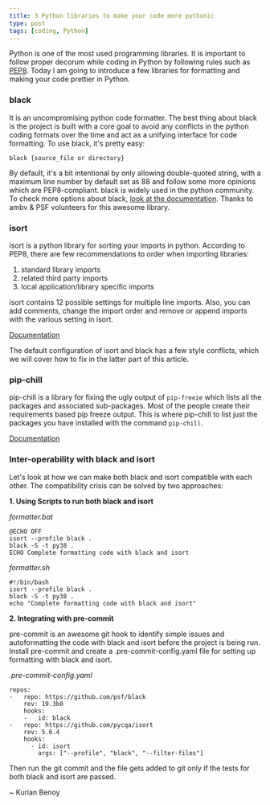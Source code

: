 ```yaml
---
title: 3 Python libraries to make your code more pythonic
type: post
tags: [coding, Python]
---
```


Python is one of the most used programming libraries. It is important to follow proper decorum while coding
in Python by following rules such as [PEP8](https://pep8.org/). Today I am going to introduce a few libraries
for formatting and making your code prettier in Python.

### black

It is an uncompromising python code formatter. The best thing about black is the project is built with a core goal 
to avoid any conflicts in the python coding formats over the time and act as a unifying interface for code formatting.
To use black, it's pretty easy:

```black {source_file or directory}```

By default, it's a bit intentional by only allowing double-quoted string, with a maximum line number by default set as 88 and
follow some more opinions which are PEP8-compliant. black is widely used in the python community. To check more options
about black, [look at the documentation](https://black.readthedocs.io/en/stable/). Thanks to ambv & PSF volunteers for this awesome library.

### isort

isort is a python library for sorting your imports in python. According to PEP8, there are few recommendations to order
when importing libraries:

1. standard library imports
2. related third party imports
3. local application/library specific imports

isort contains 12 possible settings for multiple line imports. Also, you can add comments, change the
import order and remove or append imports with the various setting in isort.

[Documentation](https://pycqa.github.io/isort/)

The default configuration of isort and black has a few style conflicts, which we will cover how to fix
in the latter part of this article.

### pip-chill

pip-chill is a library for fixing the ugly output of `pip-freeze` which lists all the packages and associated
sub-packages. Most of the people create their requirements based pip freeze output. This is where pip-chill 
to list just the packages you have installed with the command `pip-chill`. 

[Documentation](https://pip-chill.readthedocs.io/en/latest/)


### Inter-operability with black and isort

Let's look at how we can make both black and isort compatible with each other. The compatibility crisis can be solved by
two approaches:

**1. Using Scripts to run both black and isort**

*formatter.bat*
```
@ECHO OFF
isort --profile black .
black -S -t py38 .
ECHO Complete formatting code with black and isort
```

*formatter.sh*
```
#!/bin/bash
isort --profile black .
black -S -t py38 .
echo "Complete formatting code with black and isort"
```

**2. Integrating with pre-commit**

pre-commit is an awesome git hook to identify simple issues and autoformatting the code with black and isort before the project
is being run. Install pre-commit and create a .pre-commit-config.yaml file for setting up formatting with black and isort.


*.pre-commit-config.yaml*
```
repos:
-   repo: https://github.com/psf/black
    rev: 19.3b0
    hooks:
    -   id: black
-   repo: https://github.com/pycqa/isort
    rev: 5.6.4
    hooks:
      - id: isort
        args: ["--profile", "black", "--filter-files"]
```

Then run the git commit and the file gets added to git only if the tests for both black and isort are passed.

~ Kurian Benoy

